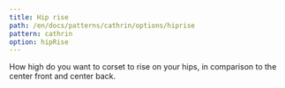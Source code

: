 ```yaml
---
title: Hip rise
path: /en/docs/patterns/cathrin/options/hiprise
pattern: cathrin
option: hipRise
---
```


How high do you want to corset to rise on your hips, in comparison to the center front and center back.
